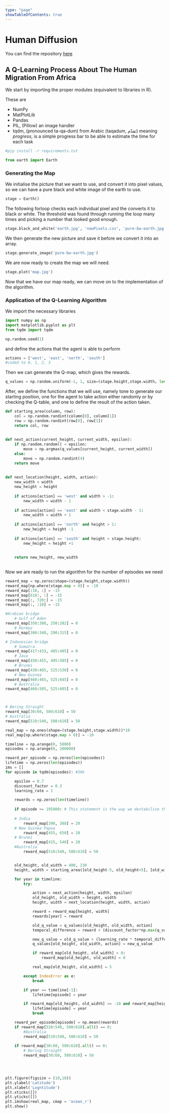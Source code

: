 ```yaml
---
type: "page"
showTableOfContents: true
---
```


# Human Diffusion


You can find the repository [here](https://github.com/aethrvmn/Human-Diffusion)

## A Q-Learning Process About The Human Migration From Africa

We start by importing the proper modules (equivalent to libraries in R).

These are

- NumPy
- MatPlotLib
- Pandas
- PIL, (Pillow) an image handler
- tqdm, (pronounced ta-qa-dum) from Arabic (taqadum, تقدّم) meaning *progress*, is a simple progress bar to be able to estimate the time for each task




```python
#pip install -r requirements.txt
```


```python
from earth import Earth
```

### Generating the Map
We initialise the picture that we want to use, and convert it into pixel values, so we can have a pure black and white image of the earth to use.


```python
stage = Earth()
```

The following forloop checks each individual pixel and the converts it to black or white. The threshold was found through running the loop many times and picking a number that looked good enough.


```python
stage.black_and_white('earth.jpg', 'newPixels.csv', 'pure-bw-earth.jpg')
```

We then generate the new picture and save it before we convert it into an array.


```python
stage.generate_image('pure-bw-earth.jpg')
```

We are now ready to create the map we will need.


```python
stage.plot('map.jpg')
```

Now that we have our map ready, we can move on to the implementation of the algorithm.

### Application of the Q-Learning Algorithm

We import the necessary libraries


```python
import numpy as np
import matplotlib.pyplot as plt
from tqdm import tqdm

np.random.seed(1)
```

and define the actions that the agent is able to perform


```python
actions = ['west', 'east', 'north', 'south']
#coded to 0, 1, 2, 3
```

Then we can generate the Q-map, which gives the rewards.


```python
q_values = np.random.uniform(-1, 1, size=(stage.height,stage.width, len(actions)))
```

After, we define the functions that we will use, namely tone to generate our starting position, one for the agent to take action either randomly or by checking the Q-table, and one to define the result of the action taken.


```python
def starting_area(column, row):
    col = np.random.randint(column[0], column[1])
    row = np.random.randint(row[0], row[1])
    return col, row
    
    
def next_action(current_height, current_width, epsilon):
    if np.random.random() < epsilon:
        move = np.argmax(q_values[current_height, current_width])
    else:
        move = np.random.randint(4)
    return move
    
    
def next_location(height, width, action):
    new_width = width
    new_height = height
    
    if actions[action] == 'west' and width > -1:
        new_width = width - 1
            
    if actions[action] == 'east' and width < stage.width - 1:
        new_width = width + 1
            
    if actions[action] == 'north' and height > 1:
        new_height = height -1
    
    if actions[action] == 'south' and height < stage.height:
        new_height = height +1
        
   
    return new_height, new_width
            
```

Now we are ready to run the algorithm for the number of episodes we need


```python
reward_map = np.zeros(shape=(stage.height,stage.width))
reward_map[np.where(stage.map > 0)] = -10
reward_map[:10, :] = -15
reward_map[610:, :] = -15
reward_map[:, 720:] = -15
reward_map[:, :10] = -15

#Arabian bridge
    # Gulf of Aden
reward_map[350:388, 250:282] = 0
    # Hormuz
reward_map[300:340, 290:315] = 0

# Indonesian bridge
    # Sumatra
reward_map[417:433, 485:495] = 0
    # Java
reward_map[450:455, 495:505] = 0
    # Brunei
reward_map[430:465, 525:530] = 0
    # New Guinea
reward_map[460:465, 525:645] = 0
    # Australia
reward_map[460:505, 525:605] = 0



# Bering Straight
reward_map[30:60, 580:610] = 50
# Australia
reward_map[510:540, 580:610] = 50

real_map = np.ones(shape=(stage.height,stage.width))*10
real_map[np.where(stage.map > 0)] = -10

timeline = np.arange(0, 5000)
episodes = np.arange(0, 200000)

reward_per_episode = np.zeros(len(episodes))
lifetime = np.zeros(len(episodes))
ims = []
for episode in tqdm(episodes): #30k

    epsilon = 0.7
    discount_factor = 0.3
    learning_rate = 1

    rewards = np.zeros(len(timeline))
    
    if episode >= 195000: # This statement is the way we destabilise the system to get more natural motion
    
    # India
        reward_map[390, 388] = 20      
    # New Guinea Papua
        reward_map[455, 650] = 20
    # Brunei
        reward_map[425, 540] = 20
    #Australia
        reward_map[510:540, 580:610] = 50


    old_height, old_width = 400, 230
    height, width = starting_area([old_height-5, old_height+5], [old_width-5, old_width+5])

    for year in timeline:
        try:

            action = next_action(height, width, epsilon)
            old_height, old_width = height, width
            height, width = next_location(height, width, action)

            reward = reward_map[height, width]
            rewards[year] = reward

            old_q_value = q_values[old_height, old_width, action]
            temporal_difference = reward + (discount_factor*np.max(q_values[height, width])) - old_q_value

            new_q_value = old_q_value + (learning_rate * temporal_difference)
            q_values[old_height, old_width, action] = new_q_value                

            if reward_map[old_height, old_width] > 0:
                reward_map[old_height, old_width] = 0

            real_map[old_height, old_width] = 5

        except IndexError as e:
            break

        if year == timeline[-1]:
            lifetime[episode] = year

        if reward_map[old_height, old_width] <= -10 and reward_map[height, width] <= -10:
            lifetime[episode] = year
            break            

    reward_per_episode[episode] = np.mean(rewards)
    if reward_map[510:540, 580:610].all() == 0:
        #Australia
        reward_map[510:540, 580:610] = 50
            
    if reward_map[30:60, 580:610].all() == 0:
        # Bering Straight
        reward_map[30:60, 580:610] = 50


        

plt.figure(figsize = (10,10))
plt.ylabel('Latitude')
plt.xlabel('Logntitude')
plt.xticks([])
plt.yticks([])
plt.imshow(real_map, cmap = 'ocean_r')
plt.show()
```
